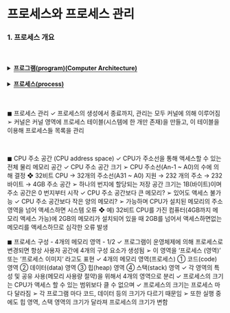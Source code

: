 # 프로세스와 프로세스 관리

### 1. 프로세스 개요

 <br>
 <br>

<details>
  <summary><span style="border-bottom:0.05em solid"><strong>프로그램(program)(Computer Architecture)</strong></span></summary>
<br>
    <ul>
    <li> ✓ 하드디스크 등의 저장 매체에 저장되어 있는 실행이 가능한 파일
  </ul>
<br>
</details>
<br>
<details>
  <summary><span style="border-bottom:0.05em solid"><strong>프로세스(process)</strong></span></summary>
<br>
    <ul>
     <li> ✓ 프로그램이 메모리(주기억장치)에 적재되어 실행 중인 프로그램</li>
       ➢ 필요한 모든 자원(코드 공간, 데이터 공간, 스택 공간, 힙 공간)을 할당 받음
     <details>
  <summary><span style="border-bottom:0.05em solid"><strong>✓ 프로세스의 특징(Computer Architecture)</strong></span></summary>
<br>
    <ul>
    <li> 운영체제는 프로그램을 메모리 적재하고 프로세스로 다룸 (프로그램 → 프로세스)</li>
    <li> 운영체제는 프로세스에게 실행에 필요한 메모리 할당하고 이곳에 코드와 데이터 등 적재</li>
    <li> 프로세스들은 서로 독립적인 메모리 공간을 가짐. 다른 프로세스의 영역에 접근 불허(보호)</li>
    <li> 운영체제는 각 프로세스의 메모리 위치와 크기 정보를 관리한다.</li>
    <li> 운영체제는 프로세스마다 고유한 번호(프로세스 ID) 할당</li>
    <li> 프로세스의 관한 모든 정보는 커널에 의해 관리</li>
    <li> 프로세스는 실행 – 대기 – 잠자기 – 대기 – 실행 - 종료 등의 생명 주기를 가짐</li>
    <li> 프로세스 생성, 실행, 대기, 종료 등의 모든 관리는 커널에 의해 수행</li>
  </ul>
<br>

</details>
  </ul>
<br>
</details>

<br>

<br>

◼ 프로세스 관리
✓ 프로세스의 생성에서 종료까지, 관리는 모두 커널에 의해 이루어짐
➢ 커널은 커널 영역에 프로세스 테이블(시스템에 한 개만 존재)을 만들고, 이 테이블을 이용해 프로세스들 목록을 관리

<br>

◼ CPU 주소 공간 (CPU address space)
 ✓ CPU가 주소선을 통해 액세스할 수 있는 전체 물리 메모리 공간
 ✓ CPU 주소 공간 크기
  ➢ CPU 주소선(An-1 ~ A0)의 수에 의해 결정
    ❖ 32비트 CPU → 32개의 주소선(A31 ~ A0) 지원 → 232 개의 주소 → 232 바이트 → 4GB 주소 공간
  ➢ 하나의 번지에 할당되는 저장 공간 크기는 1B(바이트)이며 주소 공간은 0 번지부터 시작
 ✓ CPU 주소 공간보다 큰 메모리?
  ➢ 있어도 액세스 불가능
 ✓ CPU 주소 공간보다 작은 양의 메모리?
  ➢ 가능하며 CPU가 설치된 메모리의 주소 영역을 넘어 액세스하면 시스템 오류
   ❖ 예) 32비트 CPU를 가진 컴퓨터(4GB까지 메모리 액세스 가능)에 2GB의 메모리가 설치되어 있을 때 2GB를 넘어서 액세스하면없는 메모리를 액세스하므로 심각한 오류 발생

◼ 프로세스 구성 - 4개의 메모리 영역 - 1/2
 ✓ 프로그램이 운영체제에 의해 프로세스로 변경되면 항상 사용자 공간에 4개의 구성 요소가 생성됨
  ➢ 이 영역을 ‘프로세스 (영역)’ 또는 ‘프로세스 이미지‘ 라고도 표현
 ✓ 4개의 메모리 영역(프로세스)
  ① 코드(code) 영역
  ② 데이터(data) 영역
  ③ 힙(heap) 영역
  ④ 스택(stack) 영역
 ✓ 각 영역의 특성 및 공유 사용(메모리 사용량 절약)을 위해서 4개의 영역으로 분리
 ✓ 프로세스의 크기는 CPU가 액세스 할 수 있는 범위보다 클 수 없으며
 ✓ 프로세스의 크기는 프로세스 마다 달라짐
  ➢ 각 프로그램 마다 코드, 데이터 등의 크기가 다르기 때문임
  ➢ 또한 실행 중에도 힙 영역, 스택 영역의 크기가 달라져 프로세스의 크기가 변함
